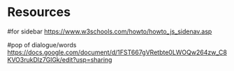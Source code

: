 # Resources

#for sidebar
https://www.w3schools.com/howto/howto_js_sidenav.asp

#pop of dialogue/words
https://docs.google.com/document/d/1FST667gVRetbte0LWOQw264zw_C8KVO3rukDlz7GlGk/edit?usp=sharing



